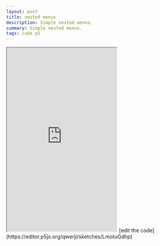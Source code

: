 ```yaml
---
layout: post
title: nested menus
description: Simple nested menus.
summary: Simple nested menus.
tags: code p5
---
```

<iframe style="height: 500px" src="https://editor.p5js.org/qwerji/full/LmotuGdhp"></iframe>
[edit the code](https://editor.p5js.org/qwerji/sketches/LmotuGdhp)

